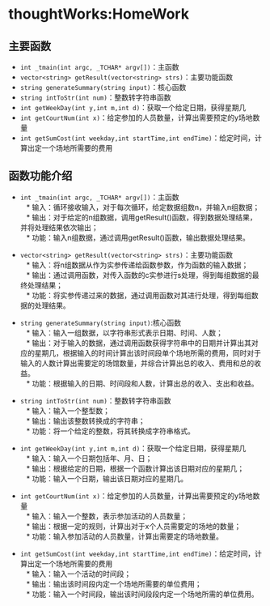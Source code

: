 # thoughtWorks:HomeWork
## 主要函数
* `int _tmain(int argc, _TCHAR* argv[])`：主函数
* `vector<string> getResult(vector<string> strs)`：主要功能函数    
* `string generateSummary(string input)`：核心函数
* `string intToStr(int num)`：整数转字符串函数
* `int getWeekDay(int y,int m,int d)`：获取一个给定日期，获得星期几
* `int getCourtNum(int x)`：给定参加的人员数量，计算出需要预定的y场地数量
* `int getSumCost(int weekday,int startTime,int endTime)`：给定时间，计算出定一个场地所需要的费用  

## 函数功能介绍
* `int _tmain(int argc, _TCHAR* argv[])`：主函数   
    * 输入：循环接收输入，对于每次循环，给定数据组数n，并输入n组数据；   
    * 输出：对于给定的n组数据，调用getResult()函数，得到数据处理结果，并将处理结果依次输出；   
    * 功能：输入n组数据，通过调用getResult()函数，输出数据处理结果。   
         
* `vector<string> getResult(vector<string> strs)`：主要功能函数   
    * 输入：将n组数据从作为实参传递给函数参数，作为函数的输入数据；   
    * 输出：通过调用函数，对传入函数的c实参进行s处理，得到每组数据的最终处理结果；   
    * 功能：将实参传递过来的数据，通过调用函数对其进行处理，得到每组数据的处理结果。    
       
* `string generateSummary(string input)`:核心函数   
    * 输入：输入一组数据，以字符串形式表示日期、时间、人数；   
    * 输出：对于输入的数据，通过调用函数获得字符串中的日期并计算出其对应的星期几，根据输入的时间计算出该时间段单个场地所需的费用，同时对于输入的人数计算出需要定的场馆数量，并综合计算出总的收入、费用和总的收益。    
    * 功能：根据输入的日期、时间段和人数，计算出总的收入、支出和收益。
       
* `string intToStr(int num)`：整数转字符串函数    
    * 输入：输入一个整型数；    
    * 输出：输出该整数转换成的字符串；    
    * 功能：将一个给定的整数，将其转换成字符串格式。   
        
* `int getWeekDay(int y,int m,int d)`：获取一个给定日期，获得星期几    
    * 输入：输入一个日期包括年、月、日；   
    * 输出：根据给定的日期，根据一个函数计算出该日期对应的星期几；   
    * 功能：输入一个日期，输出该日期对应的星期几。   
       
* `int getCourtNum(int x)`：给定参加的人员数量，计算出需要预定的y场地数量    
    * 输入：输入一个整数，表示参加活动的人员数量；    
    * 输出：根据一定的规则，计算出对于x个人员需要定的场地的数量；   
    * 功能：输入参加活动的人员数量，计算出需要定的场地数量。    
    
* `int getSumCost(int weekday,int startTime,int endTime)`：给定时间，计算出定一个场地所需要的费用    
    * 输入：输入一个活动的时间段；   
    * 输出：输出该时间段内定一个场地所需要的单位费用；    
    * 功能：输入一个时间段，输出该时间段段内定一个场地所需的单位费用。    
       

